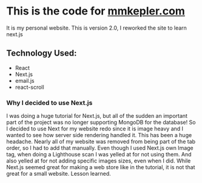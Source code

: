 # This is the code for [mmkepler.com](https://www.mmkepler.com) 
It is my personal website.
This is version 2.0, I reworked the site to learn next.js

## Technology Used:
*  React
*  Next.js
*  email.js
*  react-scroll

###  Why I decided to use Next.js
 I was doing a huge tutorial for Next.js, but all of the sudden an important part of the project was no longer supporting MongoDB for the database! So I decided to use Next for my website redo since it is image heavy and I wanted to see how server side rendering handled it. This has been a huge headache. Nearly all of my website was removed from being part of the tab order, so I had to add that manually. Even though I used Next.js own Image tag, when doing a Lighthouse scan I was yelled at for not using them. And also yelled at for not adding specific images sizes, even when I did. While Next.js seemed great for making a web store like in the tutorial, it is not that great for a small website. Lesson learned. 
